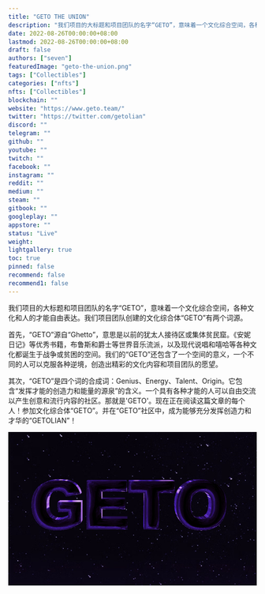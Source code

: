 ```yaml
---
title: "GETO THE UNION"
description: "我们项目的大标题和项目团队的名字“GETO”，意味着一个文化综合空间，各种文化和人的才能自由表达。我们项目团队创建的文化综合体“GETO”有两个词源。"
date: 2022-08-26T00:00:00+08:00
lastmod: 2022-08-26T00:00:00+08:00
draft: false
authors: ["seven"]
featuredImage: "geto-the-union.png"
tags: ["Collectibles"]
categories: ["nfts"]
nfts: ["Collectibles"]
blockchain: ""
website: "https://www.geto.team/"
twitter: "https://twitter.com/getolian"
discord: ""
telegram: ""
github: ""
youtube: ""
twitch: ""
facebook: ""
instagram: ""
reddit: ""
medium: ""
steam: ""
gitbook: ""
googleplay: ""
appstore: ""
status: "Live"
weight: 
lightgallery: true
toc: true
pinned: false
recommend: false
recommend1: false
---
```

我们项目的大标题和项目团队的名字“GETO”，意味着一个文化综合空间，各种文化和人的才能自由表达。我们项目团队创建的文化综合体“GETO”有两个词源。

首先，“GETO”源自“Ghetto”，意思是以前的犹太人接待区或集体贫民窟。《安妮日记》等优秀书籍，布鲁斯和爵士等世界音乐流派，以及现代说唱和嘻哈等各种文化都诞生于战争或贫困的空间。我们的“GETO”还包含了一个空间的意义，一个不同的人可以克服各种逆境，创造出精彩的文化内容和项目团队的愿望。

其次，“GETO”是四个词的合成词：Genius、Energy、Talent、Origin。它包含“发挥才能的创造力和能量的源泉”的含义。一个具有各种才能的人可以自由交流以产生创意和流行内容的社区。那就是'GETO'。现在正在阅读这篇文章的每个人！参加文化综合体“GETO”。并在“GETO”社区中，成为能够充分发挥创造力和才华的“GETOLIAN”！

![nft](1661506936054.png)